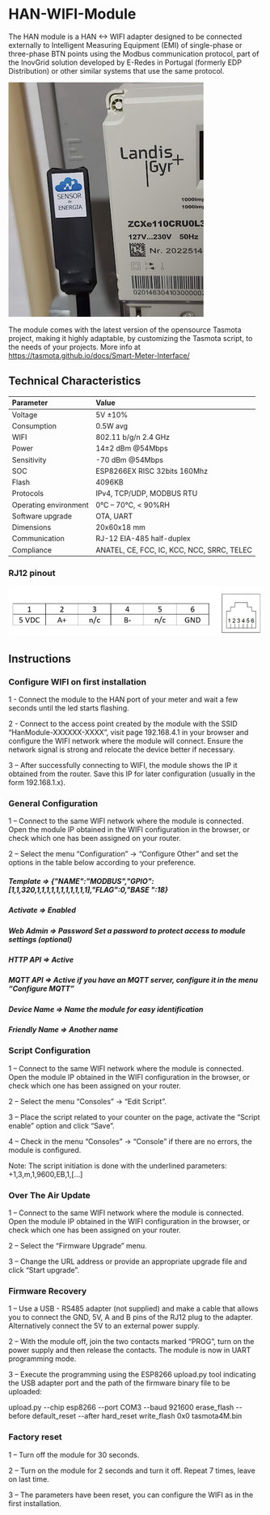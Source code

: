 # HAN-WIFI-Module
The HAN module is a HAN &lt;-> WIFI adapter designed to be connected externally to Intelligent Measuring Equipment (EMI) of single-phase or three-phase BTN points using the Modbus communication protocol, part of the InovGrid solution developed by E-Redes in Portugal (formerly EDP Distribution) or other similar systems that use the same protocol.

![Install](https://github.com/chaveiro/HAN-WIFI-Module/raw/main/images/instalation.jpg)

The module comes with the latest version of the opensource Tasmota project, making it highly adaptable, by customizing the Tasmota script, to the needs of your projects. More info at https://tasmota.github.io/docs/Smart-Meter-Interface/


## Technical Characteristics
  | Parameter              | Value
  | :--------------------- |:-------------------- |
  | Voltage                | 5V ±10%
  | Consumption            | 0.5W avg
  | WIFI                   | 802.11 b/g/n 2.4 GHz
  | Power                  | 14±2 dBm @54Mbps
  | Sensitivity            | -70 dBm @54Mbps
  | SOC                    | ESP8266EX RISC 32bits 160Mhz
  | Flash                  | 4096KB
  | Protocols              | IPv4, TCP/UDP, MODBUS RTU
  | Operating environment  | 0°C – 70°C, < 90%RH
  | Software upgrade       | OTA, UART
  | Dimensions             | 20x60x18 mm
  | Communication          | RJ-12 EIA-485 half-duplex
  | Compliance             | ANATEL, CE, FCC, IC, KCC, NCC, SRRC, TELEC
  
### RJ12 pinout
![pinout](https://github.com/chaveiro/HAN-WIFI-Module/raw/main/images/rj12%20pinout.jpg)
  
## Instructions

### Configure WIFI on first installation
1 - Connect the module to the HAN port of your meter and wait a few seconds until the led starts flashing.

2 - Connect to the access point created by the module with the SSID “HanModule-XXXXXX-XXXX”, visit page 192.168.4.1 in your browser and configure the WIFI network where the module will connect. Ensure the network signal is strong and relocate the device better if necessary.

3 – After successfully connecting to WIFI, the module shows the IP it obtained from the router. Save this IP for later configuration (usually in the form 192.168.1.x).

### General Configuration
1 – Connect to the same WIFI network where the module is connected. Open the module IP obtained in the WIFI configuration in the browser, or check which one has been assigned on your router.

2 – Select the menu “Configuration” -> “Configure Other” and set the options in the table below according to your preference.

  ##### Template => {"NAME":"MODBUS","GPIO":[1,1,320,1,1,1,1,1,1,1,1,1,1,1],"FLAG":0,"BASE ":18}
  ##### Activate => Enabled
  ##### Web Admin => Password Set a password to protect access to module settings (optional)
  ##### HTTP API => Active
  ##### MQTT API =>  Active if you have an MQTT server, configure it in the menu “Configure MQTT”
  ##### Device Name =>  Name the module for easy identification
  ##### Friendly Name =>  Another name


### Script Configuration
1 – Connect to the same WIFI network where the module is connected. Open the module IP obtained in the WIFI configuration in the browser, or check which one has been assigned on your router.

2 – Select the menu “Consoles” -> “Edit Script”.

3 – Place the script related to your counter on the page, activate the “Script enable” option and click “Save”.

4 – Check in the menu “Consoles” -> “Console” if there are no errors, the module is configured.

Note: The script initiation is done with the underlined parameters: +1,3,m,1,9600,EB,1,[…]

### Over The Air Update
1 – Connect to the same WIFI network where the module is connected. Open the module IP obtained in the WIFI configuration in the browser, or check which one has been assigned on your router.

2 – Select the “Firmware Upgrade” menu.

3 – Change the URL address or provide an appropriate upgrade file and click “Start upgrade”.

### Firmware Recovery
1 – Use a USB - RS485 adapter (not supplied) and make a cable that allows you to connect the GND, 5V, A and B pins of the RJ12 plug to the adapter. Alternatively connect the 5V to an external power supply.

2 – With the module off, join the two contacts marked “PROG”, turn on the power supply and then release the contacts. The module is now in UART programming mode.

3 – Execute the programming using the ESP8266 upload.py tool indicating the USB adapter port and the path of the firmware binary file to be uploaded:

upload.py --chip esp8266 --port COM3 --baud 921600 erase_flash --before default_reset --after hard_reset write_flash 0x0 tasmota4M.bin

### Factory reset
1 – Turn off the module for 30 seconds.

2 – Turn on the module for 2 seconds and turn it off. Repeat 7 times, leave on last time.

3 – The parameters have been reset, you can configure the WIFI as in the first installation.
